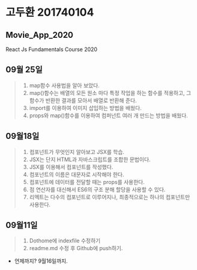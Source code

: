 # 고두환 201740104
## Movie_App_2020

React Js Fundamentals Course 2020

## 09월 25일
>1. map함수 사용법을 알아 보았다.
>2. map()함수는 배열의 모든 원소 마다 특정 작업을 하는 함수를 적용하고, 그 함수가 반환한 결과를 모아서 배열로 반환해 준다.
>3. import를 이용하여 이미지 삽입하는 방법을 배웠다.
>4. props와 map()함수를 이용하여 컴퍼넌트 여러 개 만드는 방법을 배웠다.

## 09월18일
>1. 컴포넌트가 무엇인지 알아보고 JSX를 학습.
>2. JSX는 단지 HTML과 자바스크립트를 조합한 문법이다.
>3. JSX를 이용해서 컴포넌트를 작성했다.
>4. 컴포넌트의 이름은 대문자로 시작해야 한다.
>5. 컴포넌트에 데이터를 전달할 때는 props를 사용한다.
>6. 점 연산자를 대신해서 ES6의 구조 분해 할당을 사용할 수 있다.
>7. 리엑트는 다수의 컴포넌트로 이루어지나, 최종적으로는 하나의 컴포넌트만 사용한다.

## 09월11일
>1. Dothome에 indexfile
수정하기
>2. readme.md 수정 후 Github에 push하기.
* 언제까지? 9월16일까지.
